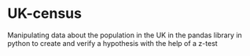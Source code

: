 # UK-census
Manipulating data about the population in the UK in the pandas library in python to create and verify a hypothesis with the help of a z-test
